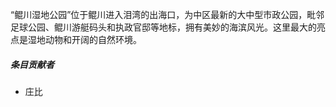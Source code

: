 “鲲川湿地公园”位于鲲川进入泪湾的出海口，为中区最新的大中型市政公园，毗邻足球公园、鲲川游艇码头和执政官邸等地标，拥有美妙的海滨风光。这里最大的亮点是湿地动物和开阔的自然环境。

##### 条目贡献者

* 庄比